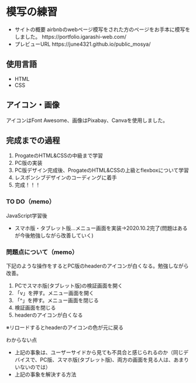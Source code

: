 # 模写の練習

<ul>
 <li>サイトの概要 airbnbのwebページ模写をされた方のページをお手本に模写をしました。 https://portfolio.igarashi-web.com/</li>
 <li>プレビューURL  https://june4321.github.io/public_mosya/</li>
</ul>


## 使用言語

<ul>
 <li>HTML</li>
 <li>CSS</li>
</ul>


## アイコン・画像

アイコンはFont Awesome、画像はPixabay、Canvaを使用しました。


## 完成までの過程

<ol>
 <li>ProgateのHTML&CSSの中級まで学習</li>
 <li>PC版の実装</li>
 <li>PC版デザイン完成後、ProgateのHTML&CSSの上級とflexboxについて学習</li>
 <li>レスポンシブデザインのコーディングに着手</li>
 <li>完成！！！</li>
</ol>  




### TO DO（memo）
JavaScript学習後
<ul>
 <li>スマホ版・タブレット版…メニュー画面を実装→2020.10.2完了(問題はあるが今後勉強しながら改善していく)</li>
</ul>


### 問題点について（memo）

下記のような操作をするとPC版のheaderのアイコンが白くなる。勉強しながら改善。
<ol>
 <li>PCでスマホ版(タブレット版)の検証画面を開く</li>
 <li>「v」を押す。メニュー画面を開く</li>
 <li>「^」を押す。メニュー画面を閉じる</li>
 <li>検証画面を閉じる</li>
 <li>headerのアイコンが白くなる</li>
</ol>  
※リロードするとheaderのアイコンの色が元に戻る

わからない点
<ul>
 <li>上記の事象は、ユーザーサイドから見ても不具合と感じられるのか（同じデバイスで、PC版、スマホ版(タブレット版)、両方の画面を見る人は、あまりいないのでは）</li>
 <li>上記の事象を解決する方法</li>
</ul>